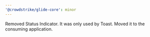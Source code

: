 ```yaml
---
'@crowdstrike/glide-core': minor
---
```


Removed Status Indicator. It was only used by Toast. Moved it to the consuming application.
